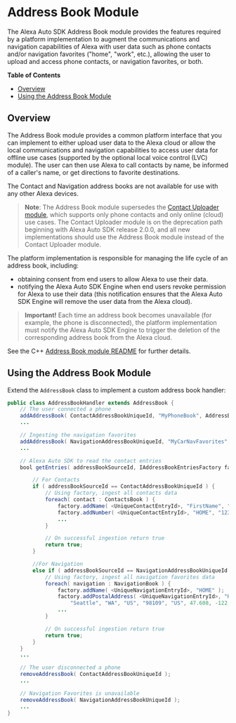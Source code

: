 # Address Book Module


The Alexa Auto SDK Address Book module provides the features required by a platform implementation to augment the communications and navigation capabilities of Alexa with user data such as phone contacts and/or navigation favorites ("home", "work", etc.), allowing the user to upload and access phone contacts, or navigation favorites, or both.

**Table of Contents**

* [Overview](#overview)
* [Using the Address Book Module](#using-the-address-book-module)

## Overview<a id="overview"></a>

The Address Book module provides a common platform interface that you can implement to either upload user data to the Alexa cloud or allow the local communications and navigation capabilities to access user data for offline use cases (supported by the optional local voice control (LVC) module). The user can then use Alexa to call contacts by name, be informed of a caller's name, or get directions to favorite destinations.

The Contact and Navigation address books are not available for use with any other Alexa devices.

> **Note**: The Address Book module supersedes the [Contact Uploader module](../contactuploader/README.md), which supports only phone contacts and only online (cloud) use cases. The Contact Uploader module is on the deprecation path beginning with Alexa Auto SDK release 2.0.0, and all new implementations should use the Address Book module instead of the Contact Uploader module.

The platform implementation is responsible for managing the life cycle of an address book, including:

* obtaining consent from end users to allow Alexa to use their data.
* notifying the Alexa Auto SDK Engine when end users revoke permission for Alexa to use their data (this notification ensures that the Alexa Auto SDK Engine will remove the user data from the Alexa cloud).

> **Important!** Each time an address book becomes unavailable (for example, the phone is disconnected), the platform implementation must notify the Alexa Auto SDK Engine to trigger the deletion of the corresponding address book from the Alexa cloud.

See the C++ [Address Book module README](../../../../modules/address-book/README.md) for further details.

## Using the Address Book Module<a id="using-the-address-book-module"></a>

Extend the `AddressBook` class to implement a custom address book handler:

```java
public class AddressBookHandler extends AddressBook {
    // The user connected a phone
    addAddressBook( ContactAddressBookUniqueId, "MyPhoneBook", AddressBookType.CONTACT );
    ...

    // Ingesting the navigation favorites
    addAddressBook( NavigationAddressBookUniqueId, "MyCarNavFavorites", AddressBookType.NAVIGATION );
    ...

    // Alexa Auto SDK to read the contact entries
    bool getEntries( addressBookSourceId, IAddressBookEntriesFactory factory ) {

        // For Contacts
        if ( addressBookSourceId == ContactAddressBookUniqueId ) {
            // Using factory, ingest all contacts data
            foreach( contact : ContactsBook ) {
                factory.addName( <UniqueContactEntryId>, "FirstName", "LastName", "NickName" );
                factory.addNumber( <UniqueContactEntryId>, "HOME", "1234567890" );
                ...
            }

            // On successful ingestion return true
            return true;
        }

        //For Navigation
        else if ( addressBookSourceId == NavigationAddressBookUniqueId ) {
            // Using factory, ingest all navigation favorites data
            foreach( navigation : NavigationBook ) {
                factory.addName( <UniqueNavigationEntryId>, "HOME" );
                factory.addPostalAddress( <UniqueNavigationEntryId>, "HOME", "123 Address", "", "",
                    "Seattle", "WA", "US", "98109", "US", 47.608, -122.33 , 0  );
                ...
            }

            // On successful ingestion return true
            return true;
        }
    }
    ...

    // The user disconnected a phone
    removeAddressBook( ContactAddressBookUniqueId );
    ...

    // Navigation Favorites is unavailable
    removeAddressBook( NavigationAddressBookUniqueId );
    ...
}

```